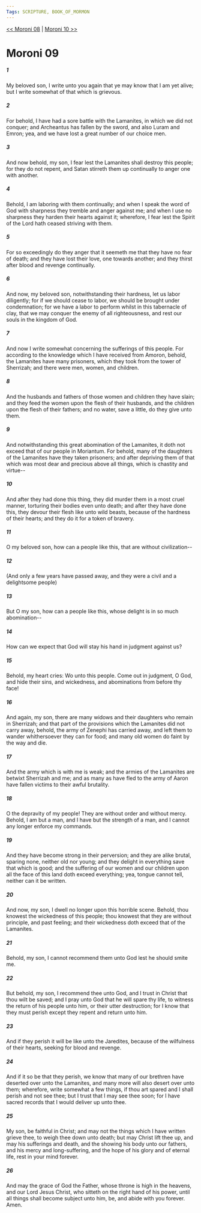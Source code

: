 ```yaml
---
Tags: SCRIPTURE, BOOK_OF_MORMON
---
```


[<< Moroni 08](BOOK_OF_MORMON/15_Moroni/Moroni_08.md) | [Moroni 10 >>](BOOK_OF_MORMON/15_Moroni/Moroni_10.md)

# Moroni 09

##### 1
 My beloved son, I write unto you again that ye may know that I am yet alive; but I write somewhat of that which is grievous.
##### 2
 For behold, I have had a sore battle with the Lamanites, in which we did not conquer; and Archeantus has fallen by the sword, and also Luram and Emron; yea, and we have lost a great number of our choice men.
##### 3
 And now behold, my son, I fear lest the Lamanites shall destroy this people; for they do not repent, and Satan stirreth them up continually to anger one with another.
##### 4
 Behold, I am laboring with them continually; and when I speak the word of God with sharpness they tremble and anger against me; and when I use no sharpness they harden their hearts against it; wherefore, I fear lest the Spirit of the Lord hath ceased striving with them.
##### 5
 For so exceedingly do they anger that it seemeth me that they have no fear of death; and they have lost their love, one towards another; and they thirst after blood and revenge continually.
##### 6
 And now, my beloved son, notwithstanding their hardness, let us labor diligently; for if we should cease to labor, we should be brought under condemnation; for we have a labor to perform whilst in this tabernacle of clay, that we may conquer the enemy of all righteousness, and rest our souls in the kingdom of God.
##### 7
 And now I write somewhat concerning the sufferings of this people. For according to the knowledge which I have received from Amoron, behold, the Lamanites have many prisoners, which they took from the tower of Sherrizah; and there were men, women, and children.
##### 8
 And the husbands and fathers of those women and children they have slain; and they feed the women upon the flesh of their husbands, and the children upon the flesh of their fathers; and no water, save a little, do they give unto them.
##### 9
 And notwithstanding this great abomination of the Lamanites, it doth not exceed that of our people in Moriantum. For behold, many of the daughters of the Lamanites have they taken prisoners; and after depriving them of that which was most dear and precious above all things, which is chastity and virtue--
##### 10
 And after they had done this thing, they did murder them in a most cruel manner, torturing their bodies even unto death; and after they have done this, they devour their flesh like unto wild beasts, because of the hardness of their hearts; and they do it for a token of bravery.
##### 11
 O my beloved son, how can a people like this, that are without civilization--
##### 12
 (And only a few years have passed away, and they were a civil and a delightsome people)
##### 13
 But O my son, how can a people like this, whose delight is in so much abomination--
##### 14
 How can we expect that God will stay his hand in judgment against us?
##### 15
 Behold, my heart cries: Wo unto this people. Come out in judgment, O God, and hide their sins, and wickedness, and abominations from before thy face!
##### 16
 And again, my son, there are many widows and their daughters who remain in Sherrizah; and that part of the provisions which the Lamanites did not carry away, behold, the army of Zenephi has carried away, and left them to wander whithersoever they can for food; and many old women do faint by the way and die.
##### 17
 And the army which is with me is weak; and the armies of the Lamanites are betwixt Sherrizah and me; and as many as have fled to the army of Aaron have fallen victims to their awful brutality.
##### 18
 O the depravity of my people! They are without order and without mercy. Behold, I am but a man, and I have but the strength of a man, and I cannot any longer enforce my commands.
##### 19
 And they have become strong in their perversion; and they are alike brutal, sparing none, neither old nor young; and they delight in everything save that which is good; and the suffering of our women and our children upon all the face of this land doth exceed everything; yea, tongue cannot tell, neither can it be written.
##### 20
 And now, my son, I dwell no longer upon this horrible scene. Behold, thou knowest the wickedness of this people; thou knowest that they are without principle, and past feeling; and their wickedness doth exceed that of the Lamanites.
##### 21
 Behold, my son, I cannot recommend them unto God lest he should smite me.
##### 22
 But behold, my son, I recommend thee unto God, and I trust in Christ that thou wilt be saved; and I pray unto God that he will spare thy life, to witness the return of his people unto him, or their utter destruction; for I know that they must perish except they repent and return unto him.
##### 23
 And if they perish it will be like unto the Jaredites, because of the wilfulness of their hearts, seeking for blood and revenge.
##### 24
 And if it so be that they perish, we know that many of our brethren have deserted over unto the Lamanites, and many more will also desert over unto them; wherefore, write somewhat a few things, if thou art spared and I shall perish and not see thee; but I trust that I may see thee soon; for I have sacred records that I would deliver up unto thee.
##### 25
 My son, be faithful in Christ; and may not the things which I have written grieve thee, to weigh thee down unto death; but may Christ lift thee up, and may his sufferings and death, and the showing his body unto our fathers, and his mercy and long-suffering, and the hope of his glory and of eternal life, rest in your mind forever.
##### 26
 And may the grace of God the Father, whose throne is high in the heavens, and our Lord Jesus Christ, who sitteth on the right hand of his power, until all things shall become subject unto him, be, and abide with you forever. Amen.
